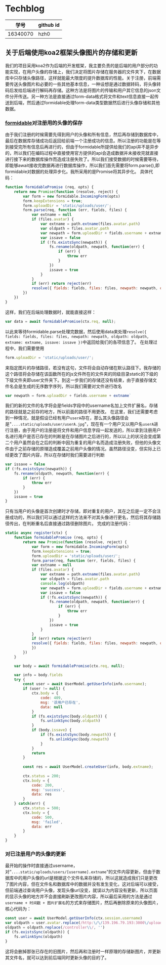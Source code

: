 # Techblog
|学号|github id|
|---|---|
|16340070|hzh0|

## 关于后端使用koa2框架头像图片的存储和更新

我们的项目采用koa2作为后端的开发框架，我主要负责的是后端的用户部分的功能实现，在用户头像的存储上，我们决定将图片存储在服务器的文件夹下，在数据库中只存储头像路径，这样就能最大限度的提升数据库的性能。关于注册，前端需要传送头像图片和必要的一些其他基本信息，一种设想是通过数据转码，将头像转码后发给后端进行解码再存储。这种方法是将图片的传输和用户其它信息的json文件分开传送。另一种方法是直接通过form-data格式将文件和text信息直接一起传送到后端，然后通过formidable处理form-data类型数据然后进行头像存储和其他数据。

### [formidable](https://www.npmjs.com/package/formidable)对注册用的头像的保存

由于我们注册的时候需要先得到用户的头像和所有信息，然后再存储到数据库中，最后在数据库存储成功后返回给前端一个注册成功的信息。所以注册的功能是在等到接受完所有信息后再进行的，但由于formidable所提供给我们的api并不是异步的，所以我们在编码过程中直接使用官方提供的api会造成数据并未接收完就直接进行接下来的数据库操作而造成注册失败了。所以我们接受数据的时候需要等待，即能够await接收完数据再进行数据库操作，所以我们首先需要将form.parse(),即formidable对数据的处理异步化。我所采用的是Promise将其异步化。
具体代码：
```js
function formidablePromise (req, opts) {
    return new Promise(function (resolve, reject) {
        var form = new formidable.IncomingForm(opts)
        form.keepExtensions = true;     
        form.uploadDir = 'static/uploads/user/';
        form.parse(req, function (err, fields, files) {
            var extname = null
            if (files.avatar) {
                var extname = path.extname(files.avatar.path)
                var oldpath = files.avatar.path
                var newpath = form.uploadDir + fields.username + extname
                var issave = false
                if (!fs.existsSync(newpath)) {
                    fs.rename(oldpath, newpath, function(err) {
                        if (err) {
                            throw err
                        }
                    })
                    issave = true
                }
            }
            if (err) return reject(err)
            resolve({ fields: fields, files: files, newpath: newpath, oldpath: oldpath, extname: extname, issave: issave })
        })
    })
}
```
这样，我们在后端处理数据时，就能直接这样：
```js
var data = await formidablePromise(ctx.req, null);
```
以此来等待formidable.parse处理完数据，然后使用data来处理`resolve({ fields: fields, files: files, newpath: newpath, oldpath: oldpath, extname: extname, issave: issave })`中返回给我们的各项信息了。
在处理过程中，我们需要使用
```js
form.uploadDir = 'static/uploads/user/';
```
来指定图片的存储路径，若没有这句，文件将会自动存储在默认路径下。我存储的这个路径将会存储在该函数所在的js文件所在的文件夹的同级目录static的下级的下级文件夹即user文件夹下。到这一步我们的存储还没有结束，由于直接存储文件名会是生成的无序数字序列，所以我们需要对文件进行改名
```js
var newpath = form.uploadDir + fields.username + extname`
```
我们的新的文件的名字将会是fields字段中的username名加上文件扩展名，存储的路径就是之前存的地方，所以前面的路径不用更改。
在这里，我们还需要考虑到一种情况，就是假设已经有用户`userA`存在，那么其头像路径会是"`....static/uploads/user/userA.jpg`"，现在有一个用户又以用户名`userA`进行注册，由于用户的注册是将文件和用户信息字段一起发送的，所以拿到注册用户名进行用户是否已存在的判断是在存储图片之后进行的，所以以上的状况会变成第二个用户虽然会在之后的判断中因为重复的用户名而造成注册失败，但他的头像文件由于之前存储的原理造成覆盖之前用户头像的情况。虽然路径没变，但实际上已经更改了图片内容，所以在存储时我们需要进行判断
```js
var issave = false
if (!fs.existsSync(newpath)) {
    fs.rename(oldpath, newpath, function(err) {
        if (err) {
            throw err
        }
    })
    issave = true
}
```
只有当用户的头像是首次创建时才存储，即对重复的用户，其在之后是一定不会注册成功的，所以我们可以通过这样的方法来不对其头像进行更名，然后将其存储路径传出，在判断重名后直接通过路径删除图片。
完成的注册代码：
```js
static async register(ctx) {
    function formidablePromise (req, opts) {
        return new Promise(function (resolve, reject) {
            var form = new formidable.IncomingForm(opts)
            form.keepExtensions = true;     
            form.uploadDir = 'static/uploads/user/';
            form.parse(req, function (err, fields, files) {
            var extname = null
            if (files.avatar) {
                var extname = path.extname(files.avatar.path)
                var oldpath = files.avatar.path
                console.log(oldpath)
                var newpath = form.uploadDir + fields.username + extname
                var issave = false
                if (!fs.existsSync(newpath)) {
                    fs.rename(oldpath, newpath, function(err) {
                        if (err) {
                            throw err
                        }
                    })
                    issave = true
                }
            }
            if (err) return reject(err)
            resolve({ fields: fields, files: files, newpath: newpath, oldpath: oldpath, extname: extname, issave: issave })
            })
        })
    }

    var body = await formidablePromise(ctx.req, null);

    var info = body.fields
    try {
        const user = await UserModel.getUserInfo(info.username);
        if (user != null) {
            ctx.body = {
                code: 409,
                msg: '该用户已存在',
                data: null 
            }
            if (fs.existsSync(body.oldpath)) {
                fs.unlinkSync(body.oldpath)
            }
            if (body.issave) {
                if (fs.existsSync(body.newpath)) {
                    fs.unlinkSync(body.newpath)
                }
            }
            return
        }
            
        const res = await UserModel.createUser(info, body.extname);
           
        ctx.status = 200;
        ctx.body = {
            code: 200,
            msg: 'success',
            data: res
        }
    } catch(err) {
        ctx.status = 500;
        ctx.body = {
            code: 500,
            msg: 'failed',
            data: err
        }
    }
}
```            

### 对已注册用户的头像的更新
最开始的操作时直接通过username，对“`....static/uploads/users/[username].extname`“的文件内容更新，但由于数据库中的用户头像的url是根据这个文件名来存储的，所以这就造成我们只是更改了图片内容，但在文件名和数据库中的数据并没有发生变化，这对后端可以接受，但前端通过查询用户头像，发现头像url没变，就误以为内容没有更新，所以页面的显示头像的地方并不会直接刷新更改图片内容，所以最后采用的方法是通过`username + 时间戳 + 图片扩展名`的方式来存储图片，然后再删除原来的头像图片，核心代码为：
```js
const user = await UserModel.getUserInfo(ctx.session.username)
var oldpath = user.avatar.replace(/http:\/\/139.196.79.193:3000\/uploads\/user\//,__dirname +  "\\static\\uploads\\user\\")
oldpath = oldpath.replace(/controller\\/, '')
if (fs.existsSync(oldpath)) {
    fs.unlinkSync(oldpath)
}
```
这将会删掉那张已存在的旧图片，然后再和注册时一样原理的存储新图片，并更新其文件名，就可以达到前后端同时更新头像的目的了。
